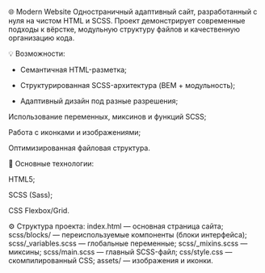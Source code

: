 🌐 Modern Website
Одностраничный адаптивный сайт, разработанный с нуля на чистом HTML и SCSS. Проект демонстрирует современные подходы к вёрстке, модульную структуру файлов и качественную организацию кода.

💡 Возможности:

- Семантичная HTML-разметка;

- Структурированная SCSS-архитектура (BEM + модульность);
- Адаптивный дизайн под разные разрешения;

Использование переменных, миксинов и функций SCSS;

Работа с иконками и изображениями;

Оптимизированная файловая структура.

📁 Основные технологии:

HTML5;

SCSS (Sass);

CSS Flexbox/Grid.

⚙️ Структура проекта:
index.html — основная страница сайта;
scss/blocks/ — переиспользуемые компоненты (блоки интерфейса);
scss/_variables.scss — глобальные переменные;
scss/_mixins.scss — миксины;
scss/main.scss — главный SCSS-файл;
css/style.css — скомпилированный CSS;
assets/ — изображения и иконки.
